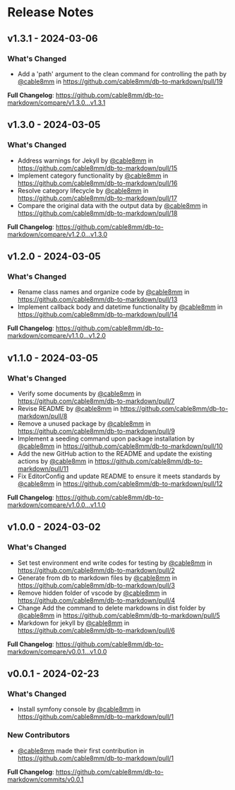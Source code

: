 # Release Notes

## v1.3.1 - 2024-03-06

### What's Changed

* Add a 'path' argument to the clean command for controlling the path by [@cable8mm](https://github.com/cable8mm) in https://github.com/cable8mm/db-to-markdown/pull/19

**Full Changelog**: https://github.com/cable8mm/db-to-markdown/compare/v1.3.0...v1.3.1

## v1.3.0 - 2024-03-05

### What's Changed

* Address warnings for Jekyll by [@cable8mm](https://github.com/cable8mm) in https://github.com/cable8mm/db-to-markdown/pull/15
* Implement category functionality by [@cable8mm](https://github.com/cable8mm) in https://github.com/cable8mm/db-to-markdown/pull/16
* Resolve category lifecycle by [@cable8mm](https://github.com/cable8mm) in https://github.com/cable8mm/db-to-markdown/pull/17
* Compare the original data with the output data by [@cable8mm](https://github.com/cable8mm) in https://github.com/cable8mm/db-to-markdown/pull/18

**Full Changelog**: https://github.com/cable8mm/db-to-markdown/compare/v1.2.0...v1.3.0

## v1.2.0 - 2024-03-05

### What's Changed

* Rename class names and organize code by [@cable8mm](https://github.com/cable8mm) in https://github.com/cable8mm/db-to-markdown/pull/13
* Implement callback body and datetime functionality by [@cable8mm](https://github.com/cable8mm) in https://github.com/cable8mm/db-to-markdown/pull/14

**Full Changelog**: https://github.com/cable8mm/db-to-markdown/compare/v1.1.0...v1.2.0

## v1.1.0 - 2024-03-05

### What's Changed

* Verify some documents by [@cable8mm](https://github.com/cable8mm) in https://github.com/cable8mm/db-to-markdown/pull/7
* Revise README by [@cable8mm](https://github.com/cable8mm) in https://github.com/cable8mm/db-to-markdown/pull/8
* Remove a unused package by [@cable8mm](https://github.com/cable8mm) in https://github.com/cable8mm/db-to-markdown/pull/9
* Implement a seeding command upon package installation by [@cable8mm](https://github.com/cable8mm) in https://github.com/cable8mm/db-to-markdown/pull/10
* Add the new GitHub action to the README and update the existing actions by [@cable8mm](https://github.com/cable8mm) in https://github.com/cable8mm/db-to-markdown/pull/11
* Fix EditorConfig and update README to ensure it meets standards by [@cable8mm](https://github.com/cable8mm) in https://github.com/cable8mm/db-to-markdown/pull/12

**Full Changelog**: https://github.com/cable8mm/db-to-markdown/compare/v1.0.0...v1.1.0

## v1.0.0 - 2024-03-02

### What's Changed

- Set test environment end write codes for testing by [@cable8mm](https://github.com/cable8mm) in https://github.com/cable8mm/db-to-markdown/pull/2
- Generate from db to markdown files by [@cable8mm](https://github.com/cable8mm) in https://github.com/cable8mm/db-to-markdown/pull/3
- Remove hidden folder of vscode by [@cable8mm](https://github.com/cable8mm) in https://github.com/cable8mm/db-to-markdown/pull/4
- Change Add the command to delete markdowns in dist folder by [@cable8mm](https://github.com/cable8mm) in https://github.com/cable8mm/db-to-markdown/pull/5
- Markdown for jekyll by [@cable8mm](https://github.com/cable8mm) in https://github.com/cable8mm/db-to-markdown/pull/6

**Full Changelog**: https://github.com/cable8mm/db-to-markdown/compare/v0.0.1...v1.0.0

## v0.0.1 - 2024-02-23

### What's Changed

- Install symfony console by [@cable8mm](https://github.com/cable8mm) in https://github.com/cable8mm/db-to-markdown/pull/1

### New Contributors

- [@cable8mm](https://github.com/cable8mm) made their first contribution in https://github.com/cable8mm/db-to-markdown/pull/1

**Full Changelog**: https://github.com/cable8mm/db-to-markdown/commits/v0.0.1
